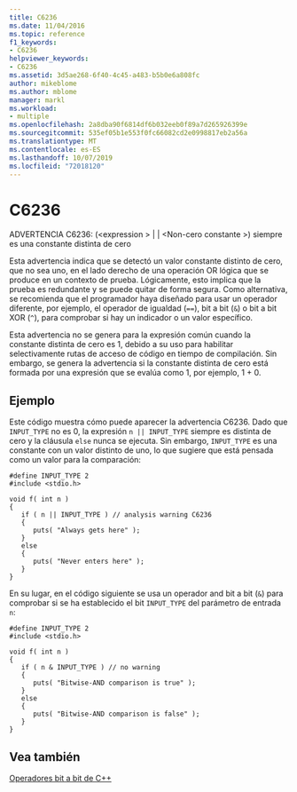 ```yaml
---
title: C6236
ms.date: 11/04/2016
ms.topic: reference
f1_keywords:
- C6236
helpviewer_keywords:
- C6236
ms.assetid: 3d5ae268-6f40-4c45-a483-b5b0e6a808fc
author: mikeblome
ms.author: mblome
manager: markl
ms.workload:
- multiple
ms.openlocfilehash: 2a8dba90f6814df6b032eeb0f89a7d265926399e
ms.sourcegitcommit: 535ef05b1e553f0fc66082cd2e0998817eb2a56a
ms.translationtype: MT
ms.contentlocale: es-ES
ms.lasthandoff: 10/07/2019
ms.locfileid: "72018120"
---
```

# <a name="c6236"></a>C6236
ADVERTENCIA C6236: (\<expression > &#124; &#124; \<Non-cero constante >) siempre es una constante distinta de cero

 Esta advertencia indica que se detectó un valor constante distinto de cero, que no sea uno, en el lado derecho de una operación OR lógica que se produce en un contexto de prueba. Lógicamente, esto implica que la prueba es redundante y se puede quitar de forma segura. Como alternativa, se recomienda que el programador haya diseñado para usar un operador diferente, por ejemplo, el operador de igualdad (`==`), bit a bit (`&`) o bit a bit XOR (`^`), para comprobar si hay un indicador o un valor específico.

 Esta advertencia no se genera para la expresión común cuando la constante distinta de cero es 1, debido a su uso para habilitar selectivamente rutas de acceso de código en tiempo de compilación. Sin embargo, se genera la advertencia si la constante distinta de cero está formada por una expresión que se evalúa como 1, por ejemplo, 1 + 0.

## <a name="example"></a>Ejemplo
 Este código muestra cómo puede aparecer la advertencia C6236. Dado que `INPUT_TYPE` no es 0, la expresión `n || INPUT_TYPE` siempre es distinta de cero y la cláusula `else` nunca se ejecuta. Sin embargo, `INPUT_TYPE` es una constante con un valor distinto de uno, lo que sugiere que está pensada como un valor para la comparación:

```
#define INPUT_TYPE 2
#include <stdio.h>

void f( int n )
{
   if ( n || INPUT_TYPE ) // analysis warning C6236
   {
      puts( "Always gets here" );
   }
   else
   {
      puts( "Never enters here" );
   }
}
```

 En su lugar, en el código siguiente se usa un operador and bit a bit (`&`) para comprobar si se ha establecido el bit `INPUT_TYPE` del parámetro de entrada `n`:

```
#define INPUT_TYPE 2
#include <stdio.h>

void f( int n )
{
   if ( n & INPUT_TYPE ) // no warning
   {
      puts( "Bitwise-AND comparison is true" );
   }
   else
   {
      puts( "Bitwise-AND comparison is false" );
   }
}
```

## <a name="see-also"></a>Vea también
 [Operadores bit a bit de C++](http://go.microsoft.com/fwlink/?LinkId=181162)
